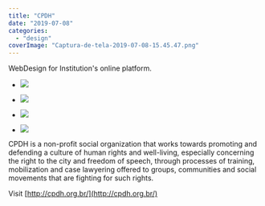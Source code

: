 ```yaml
---
title: "CPDH"
date: "2019-07-08"
categories: 
  - "design"
coverImage: "Captura-de-tela-2019-07-08-15.45.47.png"
---
```


WebDesign for Institution's online platform.

- [![](images/Captura-de-tela-2019-07-08-15.45.47-1024x541.png)](https://thisismyart.eratudomato.online/wp-content/uploads/sites/11/2019/07/Captura-de-tela-2019-07-08-15.45.47-1024x541.png)
    
- [![](images/Captura-de-tela-2019-07-08-15.47.52-1024x541.png)](https://thisismyart.eratudomato.online/wp-content/uploads/sites/11/2019/07/Captura-de-tela-2019-07-08-15.47.52-1024x541.png)
    
- [![](images/Captura-de-tela-2019-07-08-15.48.27-1024x534.png)](https://thisismyart.eratudomato.online/wp-content/uploads/sites/11/2019/07/Captura-de-tela-2019-07-08-15.48.27-1024x534.png)
    
- [![](images/Captura-de-tela-2019-07-08-15.47.36-1024x539.png)](https://thisismyart.eratudomato.online/wp-content/uploads/sites/11/2019/07/Captura-de-tela-2019-07-08-15.47.36-1024x539.png)
    

CPDH is a non-profit social organization that works towards promoting and defending a culture of human rights and well-living, especially concerning the right to the city and freedom of speech, through processes of training, mobilization and case lawyering offered to groups, communities and social movements that are fighting for such rights.

Visit [http://cpdh.org.br/](http://cpdh.org.br/)
